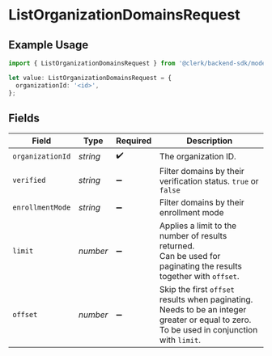 # ListOrganizationDomainsRequest

## Example Usage

```typescript
import { ListOrganizationDomainsRequest } from '@clerk/backend-sdk/models/operations';

let value: ListOrganizationDomainsRequest = {
  organizationId: '<id>',
};
```

## Fields

| Field            | Type     | Required           | Description                                                                                                                                       |
| ---------------- | -------- | ------------------ | ------------------------------------------------------------------------------------------------------------------------------------------------- |
| `organizationId` | _string_ | :heavy_check_mark: | The organization ID.                                                                                                                              |
| `verified`       | _string_ | :heavy_minus_sign: | Filter domains by their verification status. `true` or `false`                                                                                    |
| `enrollmentMode` | _string_ | :heavy_minus_sign: | Filter domains by their enrollment mode                                                                                                           |
| `limit`          | _number_ | :heavy_minus_sign: | Applies a limit to the number of results returned.<br/>Can be used for paginating the results together with `offset`.                             |
| `offset`         | _number_ | :heavy_minus_sign: | Skip the first `offset` results when paginating.<br/>Needs to be an integer greater or equal to zero.<br/>To be used in conjunction with `limit`. |
